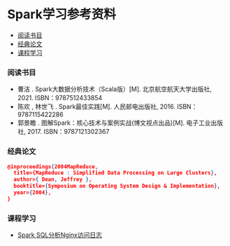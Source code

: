 # Spark学习参考资料

<!-- @import "[TOC]" {cmd="toc" depthFrom=3 depthTo=6 orderedList=false} -->

<!-- code_chunk_output -->

- [阅读书目](#阅读书目)
- [经典论文](#经典论文)
- [课程学习](#课程学习)

<!-- /code_chunk_output -->

### 阅读书目

- 曹洁 . Spark大数据分析技术（Scala版）[M]. 北京航空航天大学出版社, 2021. ISBN：9787512433854
- 陈欢 , 林世飞 . Spark最佳实践[M]. 人民邮电出版社, 2016. ISBN：9787115422286
- 郭景瞻 . 图解Spark：核心技术与案例实战(博文视点出品)[M]. 电子工业出版社, 2017. ISBN：9787121302367

### 经典论文

```json
@inproceedings{2004MapReduce,
  title={MapReduce : Simplified Data Processing on Large Clusters},
  author={ Dean, Jeffrey },
  booktitle={Symposium on Operating System Design & Implementation},
  year={2004},
}
```

### 课程学习

- [Spark SQL分析Nginx访问日志](https://www.imooc.com/learn/1149)
